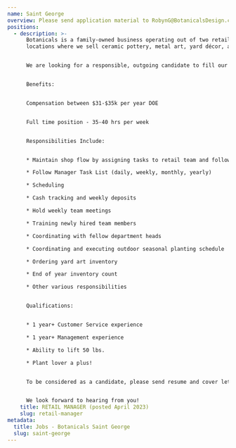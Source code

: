 ```yaml
---
name: Saint George
overview: Please send application material to RobynG@BotanicalsDesign.com.
positions:
  - description: >-
      Botanicals is a family-owned business operating out of two retail
      locations where we sell ceramic pottery, metal art, yard décor, and more.


      We are looking for a responsible, outgoing candidate to fill our retail management position here in sunny St. George! If you love working with people, and being creative with retail display, then we want to hear from you.


      Benefits:


      Compensation between $31-$35k per year DOE


      Full time position - 35-40 hrs per week


      Responsibilities Include:


      * Maintain shop flow by assigning tasks to retail team and following up on progress

      * Follow Manager Task List (daily, weekly, monthly, yearly)

      * Scheduling

      * Cash tracking and weekly deposits

      * Hold weekly team meetings

      * Training newly hired team members

      * Coordinating with fellow department heads

      * Coordinating and executing outdoor seasonal planting schedule

      * Ordering yard art inventory

      * End of year inventory count

      * Other various responsibilities


      Qualifications:


      * 1 year+ Customer Service experience

      * 1 year+ Management experience

      * Ability to lift 50 lbs.

      * Plant lover a plus!


      To be considered as a candidate, please send resume and cover letter to RobynG@BotanicalsDesign.com.


      We look forward to hearing from you!
    title: RETAIL MANAGER (posted April 2023)
    slug: retail-manager
metadata:
  title: Jobs - Botanicals Saint George
  slug: saint-george
---
```

